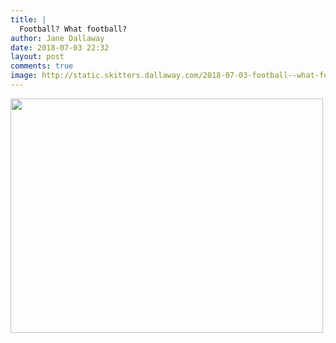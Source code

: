 ```yaml
---
title: |
  Football? What football?
author: Jane Dallaway
date: 2018-07-03 22:32
layout: post
comments: true
image: http://static.skitters.dallaway.com/2018-07-03-football--what-football-thumb-1-IMG-5695.JPG
---
```


<div>
        <a href="http://static.skitters.dallaway.com/2018-07-03-football--what-football-fullsize-1-IMG-5695.JPG">
          <img src="http://static.skitters.dallaway.com/2018-07-03-football--what-football-thumb-1-IMG-5695.JPG" width="500" height="375"/>
        </a>
      </div>


  
      